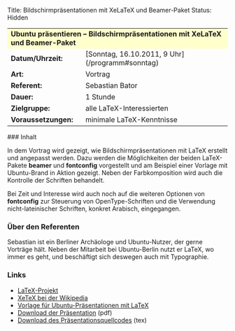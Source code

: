 Title: Bildschirmpräsentationen mit XeLaTeX und Beamer-Paket
Status: Hidden

<table border="0" cellpadding="3" cellspacing="0" width="100%">
<tr>
<td colspan="3" style="font-weight: bold; background-color: #ffffcc;">
Ubuntu präsentieren – Bildschirmpräsentationen mit XeLaTeX und
Beamer-Paket

</td>
</tr>
<tr>
<td style="font-weight: bold;">
Datum/Uhrzeit:

</td>
<td>
[Sonntag, 16.10.2011, 9 Uhr](/programm#sonntag)

</td>
</tr>
<tr>
<td style="font-weight: bold;">
Art:

</td>
<td>
Vortrag

</td>
</tr>
<tr>
<td style="font-weight: bold;">
Referent:

</td>
<td>
Sebastian Bator

</td>
</tr>
<tr>
<td style="font-weight: bold;">
Dauer:

</td>
<td>
1 Stunde

</td>
</tr>
<tr>
<td style="font-weight: bold;">
Zielgruppe:

</td>
<td>
alle LaTeX-Interessierten

</td>
</tr>
<tr>
<td style="font-weight: bold;">
Voraussetzungen:

</td>
<td>
minimale LaTeX-Kenntnisse

</td>
</tr>
</table>
### Inhalt

In dem Vortrag wird gezeigt, wie Bildschirmpräsentationen mit LaTeX
erstellt und angepasst werden. Dazu werden die Möglichkeiten der beiden
LaTeX-Pakete **beamer** und **fontconfig** vorgestellt und am Beispiel
einer Vorlage mit Ubuntu-Brand in Aktion gezeigt. Neben der
Farbkomposition wird auch die Kontrolle der Schriften behandelt.

Bei Zeit und Interesse wird auch noch auf die weiteren Optionen von
**fontconfig** zur Steuerung von OpenType-Schriften und die Verwendung
nicht-lateinischer Schriften, konkret Arabisch, eingegangen.

### Über den Referenten

Sebastian ist ein Berliner Archäologe und Ubuntu-Nutzer, der gerne
Vorträge hält. Neben der Mitarbeit bei Ubuntu-Berlin nutzt er LaTeX, wo
immer es geht, und beschäftigt sich deswegen auch mit Typographie.

### Links

-   [LaTeX-Projekt](http://www.latex-project.org/)
-   [XeTeX bei der
    Wikipedia](https://secure.wikimedia.org/wikipedia/de/wiki/XeTeX)
-   [Vorlage für Ubuntu-Präsentationen mit
    LaTeX](https://wiki.ubuntu.com/Presentations#Ubuntu)
-   [Download der
    Präsentation](http://www.ubucon.de/sites/www.ubucon.local/files/xelatex_beamer.pdf)
    (pdf)
-   [Download des
    Präsentationsquellcodes](http://www.ubucon.de/sites/www.ubucon.local/files/xelatex_beamer.tex)
    (tex)


